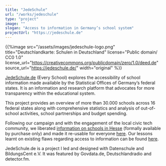 ```yaml
---
title: "JedeSchule"
url: "/works/jedeschule"
type: "project"
image: ""
slogan: "Access to information in Germany’s school system"
projectUrl: "https://jedeschule.de"
---
```


{{%image src="/assets/images/jedeschule-logo.png" title="Deutschlandkarte: Schulen in Deutschland" license="Public domain/ CC0 1.0" license_url="https://creativecommons.org/publicdomain/zero/1.0/deed.de" source_url="https://jedeschule.de/" width="original" %}}

[JedeSchule.de](https://jedeschule.de) (Every School) explores the accessibility of school information made available by the Statistical Offices of Germany’s federal states. It is an information and research platform that advocates for more transparency within the educational system.

This project provides an overview of more than 30.000 schools across 16 federal states along with comprehensive statistics and analysis of out-of-school activities, school partnerships and budget spending. 

Following our campaign and with the engagement of the local civic tech community, we liberated [information on schools in Hesse](https://datenschule.de/blog/2017/07/DS-JedeSchule-Hessen) (formally available by purchase only) and made it re-usable for everyone [here](https://jedeschule.de/daten). Our lessons learnt on existing flaws regarding access to information can be found [here](https://datenschule.de/blog/2017/08/schuldaten-bundeslaender-check-fazit). 

JedeSchule.de is a project I led and designed with Datenschule and BildungsCent e.V. It was featured by Govdata.de, Deutschlandradio and detector.fm.
